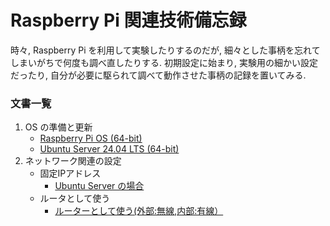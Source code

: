 # Raspberry Pi 関連技術備忘録

時々, Raspberry Pi を利用して実験したりするのだが, 細々とした事柄を忘れてしまいがちで何度も調べ直したりする. 
初期設定に始まり, 実験用の細かい設定だったり, 自分が必要に駆られて調べて動作させた事柄の記録を置いてみる. 

### 文書一覧
1. OS の準備と更新
   + [Raspberry Pi OS (64-bit)](./OS:RaspberryPiOS(64-bit).md)
   + [Ubuntu Server 24.04 LTS (64-bit)](./OS:UbuntuServer(64-bit).md)
2. ネットワーク関連の設定
   + 固定IPアドレス
      + [Ubuntu Server の場合](./StaticIPAddress.md)
   + ルータとして使う
      + [ルーターとして使う(外部:無線,内部:有線）](./Router.md)

